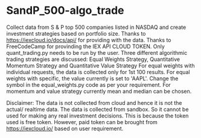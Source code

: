 # SandP_500-algo_trade
Collect data from S &amp; P top 500 companies listed in NASDAQ and create investment strategies based on portfolio size.
Thanks to https://iexcloud.io/docs/api/ for providing with the data.
Thanks to FreeCodeCamp for provinding the IEX API CLOUD TOKEN.
Only quant_trading.py needs to be run by the user.
Three different algorithmic trading strategies are discussed: Equal Weights Strategy, Quantitative Momentum Strategy and Quantitative Value Strategy
For equal weights with individual requests, the data is collected only for 1st 100 results.
For equal weights with specific, the value currently is set to 'AAPL'. Change the symbol in the equal_weights.py code as per your requirement.
For momentum and value strategy currently mean and median can be chosen.

Disclaimer: The data is not collected from cloud and hence it is not the actual/ realtime data. The data is collected from sandbox. So it cannot be used for making any real investment decisions. This is because the token used is free token. However, paid token can be brought from https://iexcloud.io/ based on user requirement.
